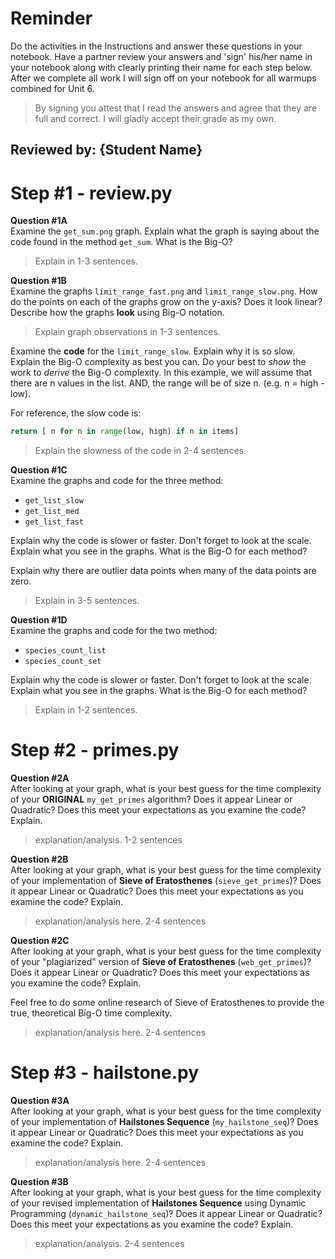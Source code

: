 # Reminder
Do the activities in the Instructions and answer these questions in your notebook. Have a partner review your answers and 'sign' his/her name in your notebook along with clearly printing their name for each step below. After we complete all work I will sign off on your notebook for all warmups combined for Unit 6.

> By signing you attest that I read the answers and agree that they are full and correct. I will gladly accept their grade as my own.   
## Reviewed by: {Student Name}

# Step #1 - review.py
**Question #1A**  
Examine the `get_sum.png` graph. Explain what the graph is saying about the code found in the method `get_sum`. What is the Big-O?

> Explain in 1-3 sentences.

 **Question #1B**  
Examine the graphs `limit_range_fast.png` and `limit_range_slow.png`. How do the points on each of the graphs grow on the y-axis? Does it look linear? Describe how the graphs **look** using Big-O notation.

> Explain graph observations in 1-3 sentences.

Examine the **code** for the `limit_range_slow`. Explain why it is so slow. Explain the Big-O complexity as best you can. Do your best to _show_ the work to _derive_ the Big-O complexity. In this example, we will assume that there are n values in the list. AND, the range will be of size n. (e.g. n = high - low).   

For reference, the slow code is:
```python
return [ n for n in range(low, high) if n in items]
```
> Explain the slowness of the code in 2-4 sentences.

**Question #1C**  
Examine the graphs and code for the three method:  
* `get_list_slow`  
* `get_list_med`  
* `get_list_fast`   

Explain why the code is slower or faster. Don't forget to look at the scale. Explain what you see in the graphs. What is the Big-O for each method?

Explain why there are outlier data points when many of the data points are zero.

> Explain in 3-5 sentences.

**Question #1D**  
Examine the graphs and code for the two method:  
* `species_count_list`  
* `species_count_set`  

Explain why the code is slower or faster. Don't forget to look at the scale. Explain what you see in the graphs. What is the Big-O for each method?

> Explain in 1-2 sentences.


# Step #2 - primes.py
**Question #2A**   
After looking at your graph, what is your best guess for the time complexity of your **ORIGINAL** `my_get_primes` algorithm?
Does it appear Linear or Quadratic? Does this meet your expectations as you examine the code? Explain.  

> explanation/analysis. 1-2 sentences

**Question #2B**   
After looking at your graph, what is your best guess for the time complexity of your implementation of **Sieve of Eratosthenes** (`sieve_get_primes`)? Does it appear Linear or Quadratic? Does this meet your expectations as you examine the code? Explain.  

> explanation/analysis here. 2-4 sentences

**Question #2C**   
After looking at your graph, what is your best guess for the time complexity of your "plagiarized" version of **Sieve of Eratosthenes** (`web_get_primes`)? Does it appear Linear or Quadratic? Does this meet your expectations as you examine the code? Explain.  

Feel free to do some online research of Sieve of Eratosthenes to provide the true, theoretical Big-O time complexity.

> explanation/analysis here. 2-4 sentences

# Step #3 - hailstone.py
**Question #3A**   
After looking at your graph, what is your best guess for the time complexity of your implementation of **Hailstones Sequence** (`my_hailstone_seq`)? Does it appear Linear or Quadratic? Does this meet your expectations as you examine the code? Explain.  

> explanation/analysis here. 2-4 sentences

**Question #3B**   
After looking at your graph, what is your best guess for the time complexity of your revised implementation of **Hailstones Sequence** using Dynamic Programming (`dynamic_hailstone_seq`)? Does it appear Linear or Quadratic? Does this meet your expectations as you examine the code? Explain.  

> explanation/analysis. 2-4 sentences

